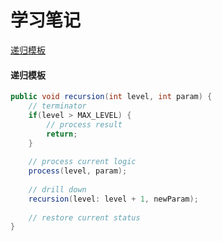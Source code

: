 # 学习笔记

[递归模板](#递归模板)

#### 递归模板

```java
public void recursion(int level, int param) {
	// terminator
	if(level > MAX_LEVEL) {
		// process result
		return;
	}
	
	// process current logic
	process(level, param);
	
	// drill down
	recursion(level: level + 1, newParam);
	
	// restore current status
}
```

